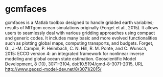 # gcmfaces
gcmfaces is a Matlab toolbox designed to handle gridded earth variables; results of MITgcm ocean simulations originally (Forget et al., 2015). It allows users to seamlessly deal with various gridding approaches using compact and generic codes. It includes many basic and more evolved functionalities such as plotting global maps, computing transports, and budgets. Forget, G., J.-M. Campin, P. Heimbach, C. N. Hill, R. M. Ponte, and C. Wunsch, 2015: ECCO version 4: an integrated framework for nonlinear inverse modeling and global ocean state estimation. Geoscientific Model Development, 8 (10), 3071–3104, doi:10.5194/gmd-8-3071-2015, URL http://www.geosci-model-dev.net/8/3071/2015/
